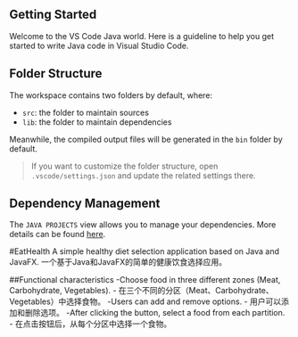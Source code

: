## Getting Started

Welcome to the VS Code Java world. Here is a guideline to help you get started to write Java code in Visual Studio Code.

## Folder Structure

The workspace contains two folders by default, where:

- `src`: the folder to maintain sources
- `lib`: the folder to maintain dependencies

Meanwhile, the compiled output files will be generated in the `bin` folder by default.

> If you want to customize the folder structure, open `.vscode/settings.json` and update the related settings there.

## Dependency Management

The `JAVA PROJECTS` view allows you to manage your dependencies. More details can be found [here](https://github.com/microsoft/vscode-java-dependency#manage-dependencies).


#EatHealth
A simple healthy diet selection application based on Java and JavaFX.
    一个基于Java和JavaFX的简单的健康饮食选择应用。

##Functional characteristics
-Choose food in three different zones (Meat, Carbohydrate, Vegetables).
    - 在三个不同的分区（Meat、Carbohydrate、Vegetables）中选择食物。
-Users can add and remove options.
    - 用户可以添加和删除选项。
-After clicking the button, select a food from each partition.
    - 在点击按钮后，从每个分区中选择一个食物。